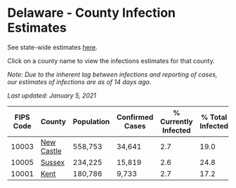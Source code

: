 # Delaware - County Infection Estimates

See state-wide estimates [here](/infections/us-de).

Click on a county name to view the infections estimates for that county.

*Note: Due to the inherent lag between infections and reporting of cases, our estimates of infections are as of 14 days ago.*

*Last updated: January 5, 2021*

|   FIPS Code |                   County |   Population |   Confirmed Cases |   % Currently Infected |   % Total Infected |
|-------------|--------------------------|--------------|-------------------|------------------------|--------------------|
|       10003 | [New Castle](new-castle) |      558,753 |            34,641 |                    2.7 |               19.0 |
|       10005 |         [Sussex](sussex) |      234,225 |            15,819 |                    2.6 |               24.8 |
|       10001 |             [Kent](kent) |      180,786 |             9,733 |                    2.7 |               17.2 |